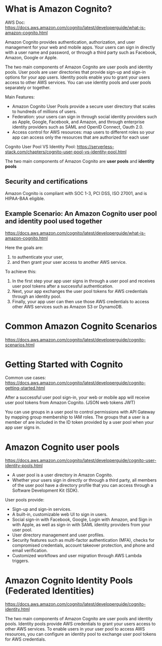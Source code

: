 # What is Amazon Cognito?

AWS Doc: https://docs.aws.amazon.com/cognito/latest/developerguide/what-is-amazon-cognito.html

Amazon Cognito provides authentication, authorization, and user management for your web and mobile apps. Your users can sign in directly with a user name and password, or through a third party such as Facebook, Amazon, Google or Apple.

The two main components of Amazon Cognito are user pools and identity pools. User pools are user directories that provide sign-up and sign-in options for your app users. Identity pools enable you to grant your users access to other AWS services. You can use identity pools and user pools separately or together.

Main Features:

- Amazon Cognito User Pools provide a secure user directory that scales to hundreds of millions of users.
- Federation: your users can sign in through social identity providers such as Apple, Google, Facebook, and Amazon, and through enterprise identity providers such as SAML and OpenID Connect, Oauth 2.0.
- Access control for AWS resources: map users to different roles so your app can access only the resources that are authorized for each user

Cognito User Pool VS Identity Pool: https://serverless-stack.com/chapters/cognito-user-pool-vs-identity-pool.html

The two main components of Amazon Cognito are **user pools** and **identity pools**

## Security and certifications

Amazon Cognito is compliant with SOC 1-3, PCI DSS, ISO 27001, and is HIPAA-BAA eligible.

## Example Scenario: An Amazon Cognito user pool and identity pool used together

https://docs.aws.amazon.com/cognito/latest/developerguide/what-is-amazon-cognito.html

Here the goals are:

1. to authenticate your user,
2. and then grant your user access to another AWS service.

To achieve this:

1. In the first step your app user signs in through a user pool and receives user pool tokens after a successful authentication.
2. Next, your app exchanges the user pool tokens for AWS credentials through an identity pool.
3. Finally, your app user can then use those AWS credentials to access other AWS services such as Amazon S3 or DynamoDB.

# Common Amazon Cognito Scenarios

https://docs.aws.amazon.com/cognito/latest/developerguide/cognito-scenarios.html

# Getting Started with Cognito

Common use cases: https://docs.aws.amazon.com/cognito/latest/developerguide/cognito-getting-started.html

After a successful user pool sign-in, your web or mobile app will receive user pool tokens from Amazon Cognito. (JSON web tokens JWT)

You can use groups in a user pool to control permissions with API Gateway by mapping group membership to IAM roles. The groups that a user is a member of are included in the ID token provided by a user pool when your app user signs in.

# Amazon Cognito user pools

https://docs.aws.amazon.com/cognito/latest/developerguide/cognito-user-identity-pools.html

- A user pool is a user directory in Amazon Cognito.
- Whether your users sign in directly or through a third party, all members of the user pool have a directory profile that you can access through a Software Development Kit (SDK).

User pools provide:

- Sign-up and sign-in services.
- A built-in, customizable web UI to sign in users.
- Social sign-in with Facebook, Google, Login with Amazon, and Sign in with Apple, as well as sign-in with SAML identity providers from your user pool.
- User directory management and user profiles.
- Security features such as multi-factor authentication (MFA), checks for compromised credentials, account takeover protection, and phone and email verification.
- Customized workflows and user migration through AWS Lambda triggers.

# Amazon Cognito Identity Pools (Federated Identities)

https://docs.aws.amazon.com/cognito/latest/developerguide/cognito-identity.html

The two main components of Amazon Cognito are user pools and identity pools. Identity pools provide AWS credentials to grant your users access to other AWS services. To enable users in your user pool to access AWS resources, you can configure an identity pool to exchange user pool tokens for AWS credentials.
